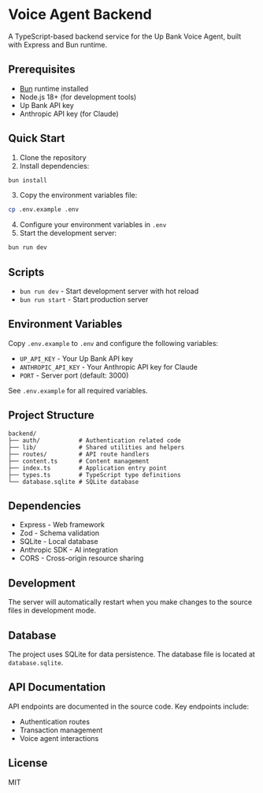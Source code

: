 # Voice Agent Backend

A TypeScript-based backend service for the Up Bank Voice Agent, built with Express and Bun runtime.

## Prerequisites

- [Bun](https://bun.sh/) runtime installed
- Node.js 18+ (for development tools)
- Up Bank API key
- Anthropic API key (for Claude)

## Quick Start

1. Clone the repository
2. Install dependencies:

```bash
bun install
```

3. Copy the environment variables file:

```bash
cp .env.example .env
```

4. Configure your environment variables in `.env`
5. Start the development server:

```bash
bun run dev
```

## Scripts

- `bun run dev` - Start development server with hot reload
- `bun run start` - Start production server

## Environment Variables

Copy `.env.example` to `.env` and configure the following variables:

- `UP_API_KEY` - Your Up Bank API key
- `ANTHROPIC_API_KEY` - Your Anthropic API key for Claude
- `PORT` - Server port (default: 3000)

See `.env.example` for all required variables.

## Project Structure

```
backend/
├── auth/           # Authentication related code
├── lib/            # Shared utilities and helpers
├── routes/         # API route handlers
├── content.ts      # Content management
├── index.ts        # Application entry point
├── types.ts        # TypeScript type definitions
└── database.sqlite # SQLite database
```

## Dependencies

- Express - Web framework
- Zod - Schema validation
- SQLite - Local database
- Anthropic SDK - AI integration
- CORS - Cross-origin resource sharing

## Development

The server will automatically restart when you make changes to the source files in development mode.

## Database

The project uses SQLite for data persistence. The database file is located at `database.sqlite`.

## API Documentation

API endpoints are documented in the source code. Key endpoints include:

- Authentication routes
- Transaction management
- Voice agent interactions

## License

MIT
